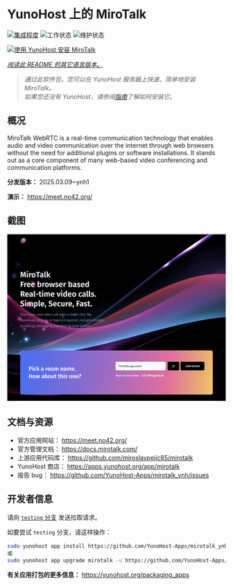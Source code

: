 <!--
注意：此 README 由 <https://github.com/YunoHost/apps/tree/master/tools/readme_generator> 自动生成
请勿手动编辑。
-->

# YunoHost 上的 MiroTalk

[![集成程度](https://apps.yunohost.org/badge/integration/mirotalk)](https://ci-apps.yunohost.org/ci/apps/mirotalk/)
![工作状态](https://apps.yunohost.org/badge/state/mirotalk)
![维护状态](https://apps.yunohost.org/badge/maintained/mirotalk)

[![使用 YunoHost 安装 MiroTalk](https://install-app.yunohost.org/install-with-yunohost.svg)](https://install-app.yunohost.org/?app=mirotalk)

*[阅读此 README 的其它语言版本。](./ALL_README.md)*

> *通过此软件包，您可以在 YunoHost 服务器上快速、简单地安装 MiroTalk。*  
> *如果您还没有 YunoHost，请参阅[指南](https://yunohost.org/install)了解如何安装它。*

## 概况

MiroTalk WebRTC is a real-time communication technology that enables audio and video communication over the internet through web browsers without the need for additional plugins or software installations. It stands out as a core component of many web-based video conferencing and communication platforms.


**分发版本：** 2025.03.09~ynh1

**演示：** <https://meet.no42.org/>

## 截图

![MiroTalk 的截图](./doc/screenshots/screenshot.png)

## 文档与资源

- 官方应用网站： <https://meet.no42.org/>
- 官方管理文档： <https://docs.mirotalk.com/>
- 上游应用代码库： <https://github.com/miroslavpejic85/mirotalk>
- YunoHost 商店： <https://apps.yunohost.org/app/mirotalk>
- 报告 bug： <https://github.com/YunoHost-Apps/mirotalk_ynh/issues>

## 开发者信息

请向 [`testing` 分支](https://github.com/YunoHost-Apps/mirotalk_ynh/tree/testing) 发送拉取请求。

如要尝试 `testing` 分支，请这样操作：

```bash
sudo yunohost app install https://github.com/YunoHost-Apps/mirotalk_ynh/tree/testing --debug
或
sudo yunohost app upgrade mirotalk -u https://github.com/YunoHost-Apps/mirotalk_ynh/tree/testing --debug
```

**有关应用打包的更多信息：** <https://yunohost.org/packaging_apps>
